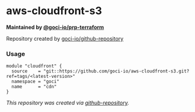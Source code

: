 # aws-cloudfront-s3

**Maintained by [@goci-io/prp-terraform](https://github.com/orgs/goci-io/teams/prp-terraform)**

Repository created by [goci-io/github-repository](https://github.com/goci-io/github-repository)

### Usage

```hcl
module "cloudfront" {
  source    = "git::https://github.com/goci-io/aws-cloudfront-s3.git?ref=tags/<latest-version>"
  namespace = "goci"
  name      = "cdn"
}
```

_This repository was created via [github-repository](https://github.com/goci-io/github-repository)._
